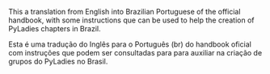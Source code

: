 This a translation from English into Brazilian Portuguese of the official handbook, with some instructions que can be  used to help the creation of PyLadies chapters in Brazil.

Esta é uma tradução do Inglês para o Português (br) do handbook oficial com instruções que podem ser consultadas para para auxiliar na criação de grupos do PyLadies no Brasil.
